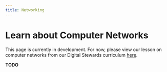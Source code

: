 ```yaml
---
title: Networking
---
```


# Learn about Computer Networks

This page is currently in development. For now, please view our lesson on computer networks
from our Digital Stewards curriculum [here](https://docs.google.com/presentation/d/1efYpUrzymaL9CYRJ06KmrtZnZGhfYdAUahpo6TpdTNc/edit?usp=sharing).

**TODO**
